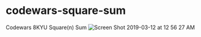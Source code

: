 # codewars-square-sum
Codewars 8KYU Square(n) Sum
![Screen Shot 2019-03-12 at 12 56 27 AM](https://user-images.githubusercontent.com/45410954/54175574-c1799d00-4461-11e9-85ed-168360b19084.png)
